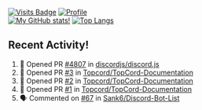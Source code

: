 [![Visits Badge](https://badges.pufler.dev/visits/misly16/misly16)](https://badges.pufler.dev)
[![Profile](https://raw.githubusercontent.com/Misly16/Misly16/master/index.png)](https://github.com/misly16)
<br>
[![My GitHub stats!](https://github-readme-stats.vercel.app/api?username=misly16&show_icons=true&theme=dracula)](https://github.com/misly16)
[![Top Langs](https://github-readme-stats.vercel.app/api/top-langs/?username=misly16&theme=dracula&layout=compact)](https://github.com/misly16)
<br>


## Recent Activity!
<!--START_SECTION:activity-->
1. 💪 Opened PR [#4807](https://github.com//discordjs/discord.js/pull/4807) in [discordjs/discord.js](https://github.com//discordjs/discord.js)
2. 💪 Opened PR [#3](https://github.com//Topcord/TopCord-Documentation/pull/3) in [Topcord/TopCord-Documentation](https://github.com//Topcord/TopCord-Documentation)
3. 💪 Opened PR [#2](https://github.com//Topcord/TopCord-Documentation/pull/2) in [Topcord/TopCord-Documentation](https://github.com//Topcord/TopCord-Documentation)
4. 💪 Opened PR [#1](https://github.com//Topcord/TopCord-Documentation/pull/1) in [Topcord/TopCord-Documentation](https://github.com//Topcord/TopCord-Documentation)
5. 🗣 Commented on [#67](https://github.com//Sank6/Discord-Bot-List/issues/67) in [Sank6/Discord-Bot-List](https://github.com//Sank6/Discord-Bot-List)
<!--END_SECTION:activity-->

